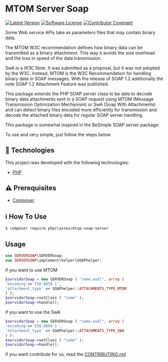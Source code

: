 # MTOM Server Soap

[![Latest Version](https://img.shields.io/github/v/tag/cleidsondias/mtom-server-soap.svg?style=flat-square)](https://github.com/cleidsondias/mtom-server-soap/releases)
[![Software License](https://img.shields.io/badge/license-MIT-brightgreen.svg?style=flat-square)](LICENSE.md)
[![Contributor Covenant](https://img.shields.io/badge/Contributor%20Covenant-v1.4%20adopted-ff69b4.svg)](CODE_OF_CONDUCT.md)


Some Web service APIs take as parameters files that may contain binary data.

The MTOM W3C recommendation defines how binary data can be transmitted as a binary attachment. This way it avoids the size overhead and the loss in speed of the data transmission.

SwA is a W3C Note. It was submitted as a proposal, but it was not adopted by the W3C. Instead, MTOM is the W3C Recommendation for handling binary data in SOAP messages. With the release of SOAP 1.2 additionally the note SOAP 1.2 Attachment Feature was published.

This package extends the PHP SOAP server class to be able to decode binary data attachments sent in a SOAP request using MTOM (Message Transmission Optimization Mechanism) or SwA (Soap With Attachments) and can detect binary files encoded more efficiently for transmission and decode the attached binary data for regular SOAP server handling.

This package is somewhat inspired in the BeSimple SOAP server package.

To use and very simple, just follow the steps below

## :rocket: Technologies
This project was developed with the following technologies:
-  [PHP](https://www.php.net/)

## :warning: Prerequisites
-  [Composer](https://getcomposer.org/)

## :information_source: How To Use
``` bash
$ composer require phpclasses/mtop-soap-server
```

## Usage
``` php
use SERVERSOAP\SERVERSoap;
use SERVERSOAP\implement\helper\SOAPhelper;
```

if you want to use MTOM
``` php
$servidorSoap = new SERVERSoap ( "some.wsdl", array (
'encoding'=>'ISO-8859-1',
'attachment_type' => SOAPhelper::ATTACHMENTS_TYPE_MTOM
) );
$servidorSoap->setClass ( "some" );
$servidorSoap->handle();
```

if you want to use the SwA
``` php
$servidorSoap = new SERVERSoap ( "some.wsdl", array (
'encoding'=>'ISO-8859-1',
'attachment_type' => SOAPhelper::ATTACHMENTS_TYPE_SWA
) );
$servidorSoap->setClass ( "some" );
$servidorSoap->handle();
```

if you want contribute for us, read the [CONTRIBUTING.md](/CONTRIBUTING.md)
